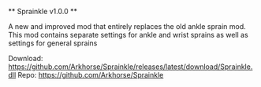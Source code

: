 ** Sprainkle v1.0.0 **

A new and improved mod that entirely replaces the old ankle sprain mod. This mod contains separate settings for ankle and wrist sprains as well as settings for general sprains

Download: <https://github.com/Arkhorse/Sprainkle/releases/latest/download/Sprainkle.dll>
Repo: <https://github.com/Arkhorse/Sprainkle>